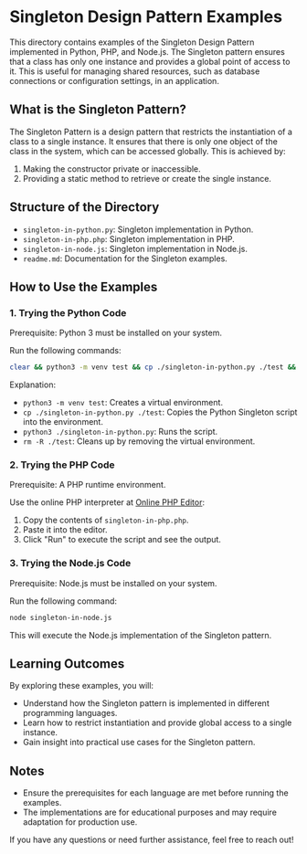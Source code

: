 # Singleton Design Pattern Examples

This directory contains examples of the Singleton Design Pattern implemented in Python, PHP, and Node.js. The Singleton pattern ensures that a class has only one instance and provides a global point of access to it. This is useful for managing shared resources, such as database connections or configuration settings, in an application.

## What is the Singleton Pattern?

The Singleton Pattern is a design pattern that restricts the instantiation of a class to a single instance. It ensures that there is only one object of the class in the system, which can be accessed globally. This is achieved by:

1. Making the constructor private or inaccessible.
2. Providing a static method to retrieve or create the single instance.

## Structure of the Directory
- `singleton-in-python.py`: Singleton implementation in Python.
- `singleton-in-php.php`: Singleton implementation in PHP.
- `singleton-in-node.js`: Singleton implementation in Node.js.
- `readme.md`: Documentation for the Singleton examples.

## How to Use the Examples

### 1. Trying the Python Code

Prerequisite: Python 3 must be installed on your system.

Run the following commands:
```bash
clear && python3 -m venv test && cp ./singleton-in-python.py ./test && python3 ./singleton-in-python.py && rm -R ./test
```

Explanation:
- `python3 -m venv test`: Creates a virtual environment.
- `cp ./singleton-in-python.py ./test`: Copies the Python Singleton script into the environment.
- `python3 ./singleton-in-python.py`: Runs the script.
- `rm -R ./test`: Cleans up by removing the virtual environment.

### 2. Trying the PHP Code

Prerequisite: A PHP runtime environment.

Use the online PHP interpreter at [Online PHP Editor](https://onlinephp.io/):
1. Copy the contents of `singleton-in-php.php`.
2. Paste it into the editor.
3. Click "Run" to execute the script and see the output.

### 3. Trying the Node.js Code

Prerequisite: Node.js must be installed on your system.

Run the following command:
```bash
node singleton-in-node.js
```

This will execute the Node.js implementation of the Singleton pattern.

## Learning Outcomes

By exploring these examples, you will:
- Understand how the Singleton pattern is implemented in different programming languages.
- Learn how to restrict instantiation and provide global access to a single instance.
- Gain insight into practical use cases for the Singleton pattern.

## Notes

- Ensure the prerequisites for each language are met before running the examples.
- The implementations are for educational purposes and may require adaptation for production use.

If you have any questions or need further assistance, feel free to reach out!

